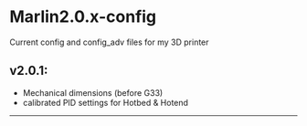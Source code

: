 # Marlin2.0.x-config
Current config and config_adv files for my 3D printer

## v2.0.1:
* Mechanical dimensions (before G33)
* calibrated PID settings for Hotbed & Hotend
***
